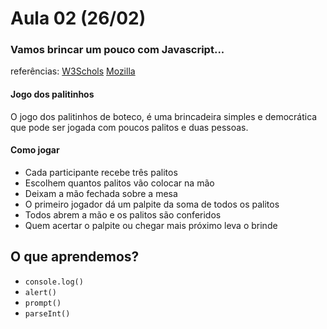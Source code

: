 # Aula 02 (26/02) 

### Vamos brincar um pouco com Javascript...

referências: [W3Schols](https://www.w3schools.com/js/default.asp) [Mozilla](https://developer.mozilla.org/pt-BR/docs/Web/JavaScript)

#### Jogo dos palitinhos

O jogo dos palitinhos de boteco, é uma brincadeira simples e democrática que pode ser jogada com poucos palitos e duas pessoas. 

#### Como jogar 

- Cada participante recebe três palitos
- Escolhem quantos palitos vão colocar na mão
- Deixam a mão fechada sobre a mesa
- O primeiro jogador dá um palpite da soma de todos os palitos
- Todos abrem a mão e os palitos são conferidos
- Quem acertar o palpite ou chegar mais próximo leva o brinde


## O que aprendemos?

- ```console.log()```
- ```alert()```
- ```prompt()```
- ```parseInt()```
